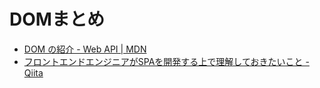 # DOMまとめ

- [DOM の紹介 - Web API | MDN](https://developer.mozilla.org/ja/docs/Web/API/Document_Object_Model/Introduction)
- [フロントエンドエンジニアがSPAを開発する上で理解しておきたいこと - Qiita](https://qiita.com/shohta-noda/items/a6c1b5264cb2fee7fc6d)